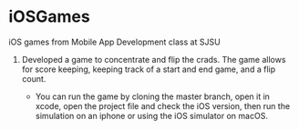 # iOSGames
iOS games from Mobile App Development class at SJSU

1) Developed a game to concentrate and flip the crads. The game allows for score keeping, keeping track of a start and end game, and a flip count.

    - You can run the game by cloning the master branch, open it in xcode, open the project file and check the iOS version, then run the simulation on an iphone or using the iOS simulator on macOS.
